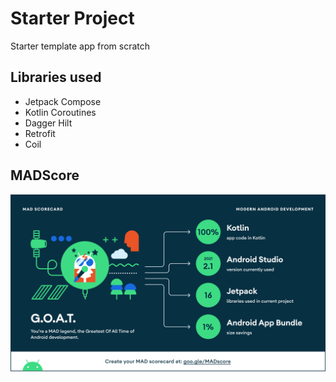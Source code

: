 # Starter Project

Starter template app from scratch

## Libraries used
- Jetpack Compose
- Kotlin Coroutines
- Dagger Hilt
- Retrofit
- Coil

## MADScore
<pre>
<img src="/docs/madscore.png" />
</pre>
